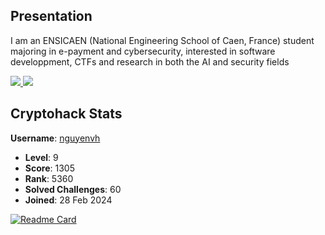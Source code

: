 ## Presentation

I am an ENSICAEN (National Engineering School of Caen, France) student majoring in e-payment and cybersecurity, interested in software developpment, CTFs and research in both the AI and security fields

<!---
- 👋 Hi, I’m @hocnguyen12
- 👀 I’m interested in ...
- 🌱 I’m currently learning ...
- 💞️ I’m looking to collaborate on ...
- 📫 How to reach me ...
- 😄 Pronouns: ...
- ⚡ Fun fact: ...
--->
<!---
hocnguyen12/hocnguyen12 is a ✨ special ✨ repository because its `README.md` (this file) appears on your GitHub profile.
You can click the Preview link to take a look at your changes.
--->

<a href="https://github.com/hocnguyen12">
  <img src="https://github-readme-stats.vercel.app/api?username=hocnguyen12&theme=apprentice" />
</a>
<a href="https://github.com/hocnguyen12">
  <img src="https://github-readme-stats.vercel.app/api/top-langs/?username=hocnguyen12&theme=apprentice&layout=compact" />
</a>











## Cryptohack Stats

**Username**: [nguyenvh](https://cryptohack.org/user/nguyenvh/)
- **Level**: 9
- **Score**: 1305
- **Rank**: 5360
- **Solved Challenges**: 60
- **Joined**: 28 Feb 2024

[![Readme Card](https://github-readme-stats.vercel.app/api/pin/?username=hocnguyen12&repo=cryptohack&theme=apprentice)](https://github.com/hocnguyen12/cryptohack)
